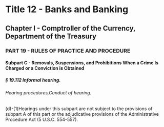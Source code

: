 
# Title 12 - Banks and Banking
## Chapter I - Comptroller of the Currency, Department of the Treasury
### PART 19 - RULES OF PRACTICE AND PROCEDURE
#### Subpart C - Removals, Suspensions, and Prohibitions When a Crime Is Charged or a Conviction is Obtained
##### § 19.112 Informal hearing.
###### Hearing procedures,Conduct of hearing.

(d)-(1)Hearings under this subpart are not subject to the provisions of subpart A of this part or the adjudicative provisions of the Administrative Procedure Act (5 U.S.C. 554-557).
